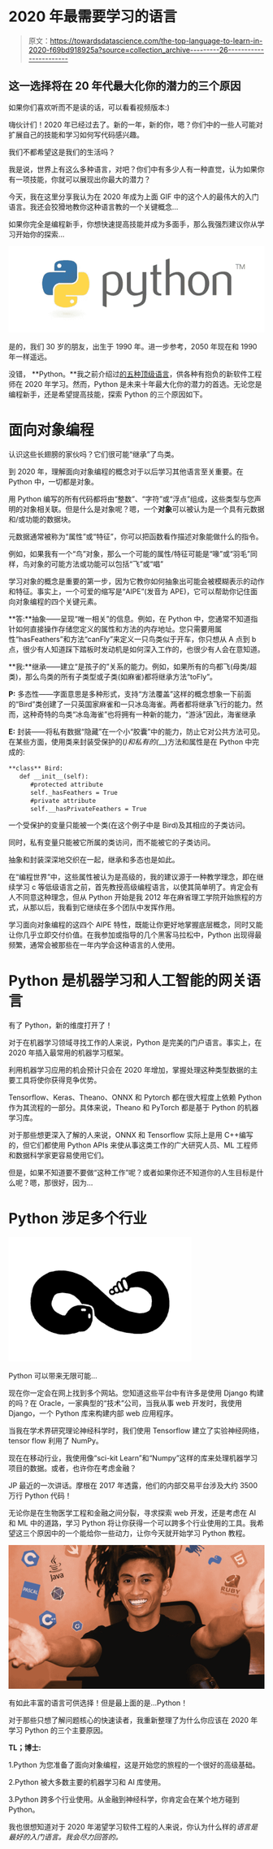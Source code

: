 # 2020 年最需要学习的语言

> 原文：<https://towardsdatascience.com/the-top-language-to-learn-in-2020-f69bd918925a?source=collection_archive---------26----------------------->

## 这一选择将在 20 年代最大化你的潜力的三个原因

如果你们喜欢听而不是读的话，可以看看视频版本:)

嗨伙计们！2020 年已经过去了。新的一年，新的你，嗯？你们中的一些人可能对扩展自己的技能和学习如何写代码感兴趣。

我们不都希望这是我们的生活吗？

我是说，世界上有这么多种语言，对吧？你们中有多少人有一种直觉，认为如果你有一项技能，你就可以展现出你最大的潜力？

今天，我在这里分享我认为在 2020 年成为上面 GIF 中的这个人的最伟大的入门语言。我还会狡猾地教你这种语言教的一个关键概念…

如果你完全是编程新手，你想快速提高技能并成为多面手，那么我强烈建议你从学习开始你的探索…

![](img/27c745ad63e6ca0e9bea7514142282af.png)

是的，我们 30 岁的朋友，出生于 1990 年。进一步参考，2050 年现在和 1990 年一样遥远。

没错， **Python。**我之前介绍过[的五种顶级语言](https://www.instagram.com/p/B63Z6RRnQgF/)，供各种有抱负的新软件工程师在 2020 年学习。然而，Python 是未来十年最大化你的潜力的首选。无论您是编程新手，还是希望提高技能，探索 Python 的三个原因如下。

# 面向对象编程

认识这些长翅膀的家伙吗？它们很可能“继承”了鸟类。

到 2020 年，理解面向对象编程的概念对于以后学习其他语言至关重要。在 Python 中，一切都是对象。

用 Python 编写的所有代码都将由“整数”、“字符”或“浮点”组成，这些类型与您声明的对象相关联。但是什么是对象呢？嗯，一个**对象**可以被认为是一个具有元数据和/或功能的数据块。

元数据通常被称为“属性”或“特征”，你可以把函数看作描述对象能做什么的指令。

例如，如果我有一个“鸟”对象，那么一个可能的属性/特征可能是“喙”或“羽毛”同样，鸟对象的可能方法或功能可以包括“飞”或“唱”

学习对象的概念是重要的第一步，因为它教你如何抽象出可能会被模糊表示的动作和特征。事实上，一个可爱的缩写是“AIPE”(发音为 APE)，它可以帮助你记住面向对象编程的四个关键元素。

**答:**抽象——呈现“唯一相关”的信息。例如，在 Python 中，您通常不知道指针如何直接操作存储您定义的属性和方法的内存地址。您只需要用属性“hasFeathers”和方法“canFly”来定义一只鸟类似于开车，你只想从 A 点到 b 点，很少有人知道踩下踏板时发动机是如何深入工作的，也很少有人会在意知道。

**我:**继承——建立“是孩子的”关系的能力。例如，如果所有的鸟都飞(母类/超类)，那么鸟类的所有子类型或子类(如麻雀)都将继承方法“toFly”。

**P:** 多态性——字面意思是多种形式，支持“方法覆盖”这样的概念想象一下前面的“Bird”类创建了一只英国家麻雀和一只冰岛海雀。两者都将继承飞行的能力。然而，这种奇特的鸟类“冰岛海雀”也将拥有一种新的能力，“游泳”因此，海雀继承

**E:** 封装——将私有数据“隐藏”在一个小“胶囊”中的能力，防止它对公共方法可见。在某些方面，使用类来封装受保护的(_)和私有的(___)方法和属性是在 Python 中完成的:

```
**class** Bird:
   def __init__(self):
      #protected attribute
      self._hasFeathers = True
      #private attribute
      self.__hasPrivateFeathers = True
```

一个受保护的变量只能被一个类(在这个例子中是 Bird)及其相应的子类访问。

同时，私有变量只能被它所属的类访问，而不能被它的子类访问。

抽象和封装深深地交织在一起，继承和多态也是如此。

在“编程世界”中，这些属性被认为是高级的，我的建议源于一种教学理念，即在继续学习 c 等低级语言之前，首先教授高级编程语言，以使其简单明了。肯定会有人不同意这种理念，但从 Python 开始是我 2012 年在麻省理工学院开始旅程的方式，从那以后，我看到它继续在多个团队中发挥作用。

学习面向对象编程的这四个 AIPE 特性，既能让你更好地掌握底层概念，同时又能让你几乎立即交付价值。在我参加或指导的几个黑客马拉松中，Python 出现得最频繁，通常会被那些在一年内学会这种语言的人使用。

# Python 是机器学习和人工智能的网关语言

有了 Python，新的维度打开了！

对于在机器学习领域寻找工作的人来说，Python 是完美的门户语言。事实上，在 2020 年插入最常用的机器学习框架。

利用机器学习应用的机会预计只会在 2020 年增加，掌握处理这种类型数据的主要工具将使你获得竞争优势。

Tensorflow、Keras、Theano、ONNX 和 Pytorch 都在很大程度上依赖 Python 作为其流程的一部分。具体来说，Theano 和 PyTorch 都是基于 Python 的机器学习库。

对于那些想更深入了解的人来说，ONNX 和 Tensorflow 实际上是用 C++编写的，但它们都使用 Python APIs 来使从事这类工作的广大研究人员、ML 工程师和数据科学家更容易使用它们。

但是，如果不知道要不要做“这种工作”呢？或者如果你还不知道你的人生目标是什么呢？嗯，那很好，因为…

# Python 涉足多个行业

![](img/2f3ebde81c1b878e70eadfb9f8ae8483.png)

Python 可以带来无限可能…

现在你一定会在网上找到多个网站。您知道这些平台中有许多是使用 Django 构建的吗？在 Oracle，一家典型的“技术”公司，当我从事 web 开发时，我使用 Django，一个 Python 库来构建内部 web 应用程序。

当我在学术界研究理论神经科学时，我们使用 Tensorflow 建立了实验神经网络，tensor flow 利用了 NumPy。

现在在移动行业，我使用像“sci-kit Learn”和“Numpy”这样的库来处理机器学习项目的数据。或者，也许你在考虑金融？

JP 最近的一次讲话。摩根在 2017 年透露，他们的内部交易平台涉及大约 3500 万行 Python 代码！

无论你是在生物医学工程和金融之间分裂，寻求探索 web 开发，还是考虑在 AI 和 ML 中的道路，学习 Python 将让你获得一个可以跨多个行业使用的工具。我希望这三个原因中的一个能给你一些动力，让你今天就开始学习 Python 教程。

![](img/ef1af93112b9ebc3f5acb2c69ff7713c.png)

有如此丰富的语言可供选择！但是最上面的是…Python！

对于那些只想了解问题核心的快速读者，我重新整理了为什么你应该在 2020 年学习 Python 的三个主要原因。

**TL；博士:**

1.Python 为您准备了面向对象编程，这是开始您的旅程的一个很好的高级基础。

2.Python 被大多数主要的机器学习和 AI 库使用。

3.Python 跨多个行业使用。从金融到神经科学，你肯定会在某个地方碰到 Python。

我也很想知道对于 2020 年渴望学习软件工程的人来说，你认为什么样的*语言是最好的入门语言。我会尽力回答的。*